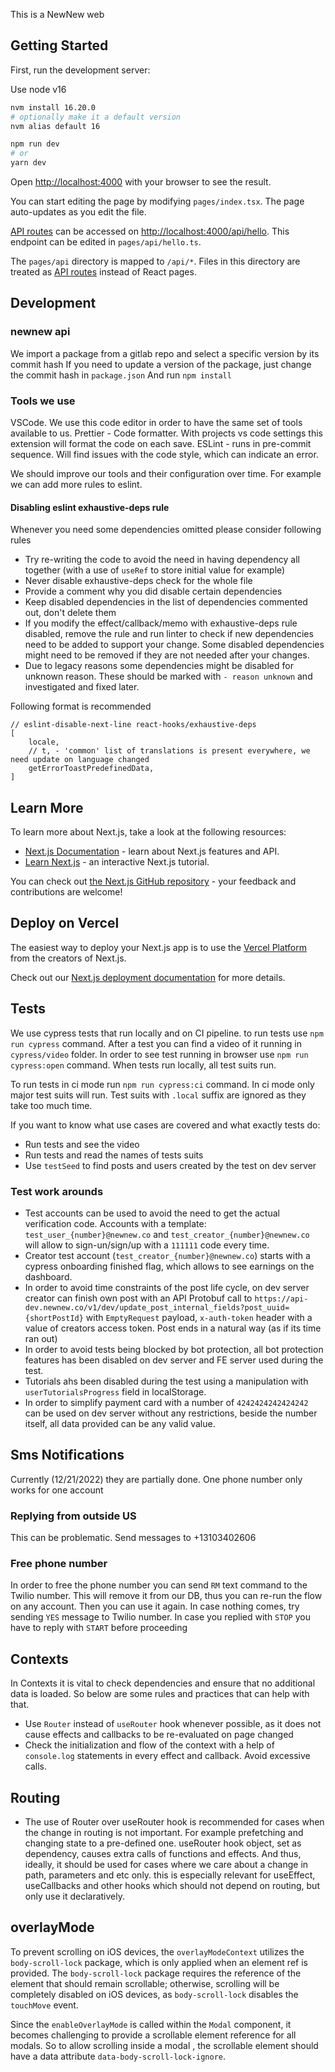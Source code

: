 This is a NewNew web

## Getting Started

First, run the development server:

Use node v16

```bash
nvm install 16.20.0
# optionally make it a default version
nvm alias default 16
```

```bash
npm run dev
# or
yarn dev
```

Open [http://localhost:4000](http://localhost:4000) with your browser to see the result.

You can start editing the page by modifying `pages/index.tsx`. The page auto-updates as you edit the file.

[API routes](https://nextjs.org/docs/api-routes/introduction) can be accessed
on [http://localhost:4000/api/hello](http://localhost:3000/api/hello). This endpoint can be edited
in `pages/api/hello.ts`.

The `pages/api` directory is mapped to `/api/*`. Files in this directory are treated
as [API routes](https://nextjs.org/docs/api-routes/introduction) instead of React pages.

## Development

### newnew api

We import a package from a gitlab repo and select a specific version by its commit hash
If you need to update a version of the package, just change the commit hash in `package.json`
And run `npm install`

### Tools we use

VSCode. We use this code editor in order to have the same set of tools available to us.
Prettier - Code formatter. With projects vs code settings this extension will format the code on each save.
ESLint - runs in pre-commit sequence. Will find issues with the code style, which can indicate an error.

We should improve our tools and their configuration over time. For example we can add more rules to eslint.

#### Disabling eslint exhaustive-deps rule

Whenever you need some dependencies omitted please consider following rules

- Try re-writing the code to avoid the need in having dependency all together (with a use of `useRef` to store initial value for example)
- Never disable exhaustive-deps check for the whole file
- Provide a comment why you did disable certain dependencies
- Keep disabled dependencies in the list of dependencies commented out, don't delete them
- If you modify the effect/callback/memo with exhaustive-deps rule disabled, remove the rule and run linter to check if new dependencies need to be added to support your change. Some disabled dependencies might need to be removed if they are not needed after your changes.
- Due to legacy reasons some dependencies might be disabled for unknown reason. These should be marked with `- reason unknown` and investigated and fixed later.

Following format is recommended

```
// eslint-disable-next-line react-hooks/exhaustive-deps
[
    locale,
    // t, - 'common' list of translations is present everywhere, we need update on language changed
    getErrorToastPredefinedData,
]
```

## Learn More

To learn more about Next.js, take a look at the following resources:

- [Next.js Documentation](https://nextjs.org/docs) - learn about Next.js features and API.
- [Learn Next.js](https://nextjs.org/learn) - an interactive Next.js tutorial.

You can check out [the Next.js GitHub repository](https://github.com/vercel/next.js/) - your feedback and contributions
are welcome!

## Deploy on Vercel

The easiest way to deploy your Next.js app is to use
the [Vercel Platform](https://vercel.com/new?utm_medium=default-template&filter=next.js&utm_source=create-next-app&utm_campaign=create-next-app-readme)
from the creators of Next.js.

Check out our [Next.js deployment documentation](https://nextjs.org/docs/deployment) for more details.

## Tests

We use cypress tests that run locally and on CI pipeline. to run tests use `npm run cypress` command. After a test you can find a video of it running in `cypress/video` folder. In order to see test running in browser use `npm run cypress:open` command. When tests run locally, all test suits run.

To run tests in ci mode run `npm run cypress:ci` command. In ci mode only major test suits will run. Test suits with `.local` suffix are ignored as they take too much time.

If you want to know what use cases are covered and what exactly tests do:

- Run tests and see the video
- Run tests and read the names of tests suits
- Use `testSeed` to find posts and users created by the test on dev server

### Test work arounds

- Test accounts can be used to avoid the need to get the actual verification code. Accounts with a template: `test_user_{number}@newnew.co` and `test_creator_{number}@newnew.co` will allow to sign-un/sign/up with a `111111` code every time.
- Creator test account (`test_creator_{number}@newnew.co`) starts with a cypress onboarding finished flag, which allows to see earnings on the dashboard.
- In order to avoid time constraints of the post life cycle, on dev server creator can finish own post with an API Protobuf call to `https://api-dev.newnew.co/v1/dev/update_post_internal_fields?post_uuid={shortPostId}` with `EmptyRequest` payload, `x-auth-token` header with a value of creators access token. Post ends in a natural way (as if its time ran out)
- In order to avoid tests being blocked by bot protection, all bot protection features has been disabled on dev server and FE server used during the test.
- Tutorials ahs been disabled during the test using a manipulation with `userTutorialsProgress` field in localStorage.
- In order to simplify payment card with a number of `4242424242424242` can be used on dev server without any restrictions, beside the number itself, all data provided can be any valid value.

## Sms Notifications

Currently (12/21/2022) they are partially done. One phone number only works for one account

### Replying from outside US

This can be problematic. Send messages to +13103402606

### Free phone number

In order to free the phone number you can send `RM` text command to the Twilio number.
This will remove it from our DB, thus you can re-run the flow on any account.
Then you can use it again. In case nothing comes, try sending `YES` message to Twilio number.
In case you replied with `STOP` you have to reply with `START` before proceeding

## Contexts

In Contexts it is vital to check dependencies and ensure that no additional data is loaded. So below are some rules and practices that can help with that.

- Use `Router` instead of `useRouter` hook whenever possible, as it does not cause effects and callbacks to be re-evaluated on page changed
- Check the initialization and flow of the context with a help of `console.log` statements in every effect and callback. Avoid excessive calls.

## Routing

- The use of Router over useRouter hook is recommended for cases when the change in routing is not important. For example prefetching and changing state to a pre-defined one. useRouter hook object, set as dependency, causes extra calls of functions and effects. And thus, ideally, it should be used for cases where we care about a change in path, parameters and etc only. this is especially relevant for useEffect, useCallbacks and other hooks which should not depend on routing, but only use it declaratively.

## overlayMode

To prevent scrolling on iOS devices, the `overlayModeContext` utilizes the `body-scroll-lock` package, which is only applied when an element ref is provided.
The `body-scroll-lock` package requires the reference of the element that should remain scrollable; otherwise, scrolling will be completely disabled on iOS devices, as `body-scroll-lock` disables the `touchMove` event.

Since the `enableOverlayMode` is called within the `Modal` component, it becomes challenging to provide a scrollable element reference for all modals. So to allow scrolling inside a modal , the scrollable element should have a data attribute `data-body-scroll-lock-ignore`.
